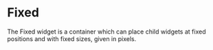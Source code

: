 # Fixed

The Fixed widget is a container which can place child widgets at fixed positions and with fixed sizes, given in pixels.
